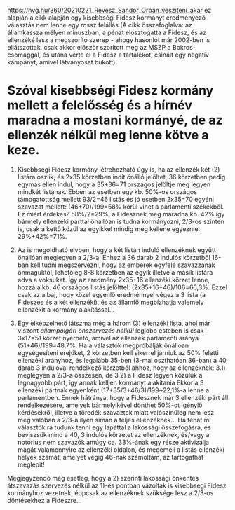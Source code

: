 https://hvg.hu/360/20210221_Revesz_Sandor_Orban_vesziteni_akar ez alapján a cikk alapján egy kisebbségi Fidesz kormányt eredményező választás nem lenne egy rossz felállás (A cikk összefoglalva: az államkassza mélyen mínuszban, a pénzt elosztogatta a Fidesz, és az ellenzéké lesz a megszorító szerep - ahogy hasonlót már 2002-ben is eljátszottak, csak akkor először szorított meg az MSZP a Bokros-csomaggal, és utána verte el a Fidesz a tartalékot, csinált egy negatív kampányt, amivel látványosat bukott).

# Szóval kisebbségi Fidesz kormány mellett a felelősség és a hírnév maradna a mostani kormányé, de az ellenzék nélkül meg lenne kötve a keze.

1) Kisebbségi Fidesz kormány létrehozható úgy is, ha az ellenzék két (2) listára oszlik, és 2x35 körzetben indít önálló jelöltet, 36 körzetben pedig egymás ellen indul, hogy a 35+36=71 országos jelöltje meg legyen mindkét listának. Ebben az esetben egy kb. 50%-os országos támogatottság mellett 93/2=46 listás és jó esetben 2x35=70 egyéni szavazat mellett: (46+70)/199=58% körül vihet a parlamenti székekből. Ez miért érdekes? 58%/2=29%, a Fidesznek meg maradna kb. 42% így bármely ellenzéki párttal önállóan is tudna kormányozni, 2/3-os szinten is, csak a kettő közül az egyikkel mindig meg kellene egyeznie: 29%+42%=71%.

2) Az is megoldható elvben, hogy a két listán induló ellenzéknek együtt önállóan meglegyen a 2/3-a! Ehhez a 36 darab 2 indulós körzetből 16-ban kell tudni megszervezni, hogy az emberek egyfelé szavazzanak önmaguktól, lehetőleg 8-8 körzetben az egyik illetve a másik listára adva a voksukat. Így az eredmény 2x35+16 ellenzéki körzet lenne, hozzá a kb. 46 országos listás jelölttel: (2x35+16+46)/106=66,3%. Ezzel csak az a baj, hogy közel egyenlő eredménnyel végez a 3 lista (a Fideszes és a két ellenzéki), és az államfő megbízhatja valemely ellenzékit a kormány alakítással...

3) Egy elképzelhető játszma még a három (3) ellenzéki lista, ahol már viszont _állampolgári önszervezés nélkül_ legjobb esteben is csak 3x17=51 körzet nyerhető, amivel az ellenzék parlamenti aránya (51+46)/199=48,7%. Ha a választók megpróbálják önállóan egységesíteni erejüket, 2 körzetben kell sikerrel járniuk az 50% feletti ellenzéki arányhoz, és legalább 35-ben (3-mal oszthatóan 36-ban) a 40 darab 3 indulóval rendelkező körzetből ahhoz, hogy az ellenzéknek:
3.1) meglegyen a 2/3-a összesen, de
3.2) a Fidesz legyen közülük a legnagyobb párt, így annak kelljen kormányt alakítania
Ekkor a 3 ellenzéki pártnak egyenként (17+35/3+46/3)/199~22,1%-a lenne a parlamentben. Ennek hátránya, hogy a Fidesznek már 3 ellenzéki párt áll rendelkezésére, amelyek bármelyikével dönthet 50%-ot igénylő kérdésekről, illetve a töredék szavaztok miatt valószínűleg nem lesz meg valóban a 2/3-a ilyen simán a teljes ellenzéknek... Ha tehát mi választók rá tudunk tenni egy lapáttal a lakossági összefogásra, és beviszsük mind a 40, 3 indulós körzetet az ellenzéknek, és/vagy a notórius nem szavazók amúgy ca. 33%-ának egy része aktivizálja magát valamennyire az ellenzéki oldalon, és megemeli a listás ellenzéki helyek számát, amelyet végig 46-nak számoltam, az tartogathat meglepit!

Megjegyzendő még esetleg, hogy a 2) szerinti lakossági önkéntes átszavazás szervezés nélkül az 1)-es pontban vázoltak is kisebbségi Fidesz kormányhoz vezetnek, éppcsak az ellenzéknek szüksége lesz a 2/3-os döntésekhez a Fideszre...
